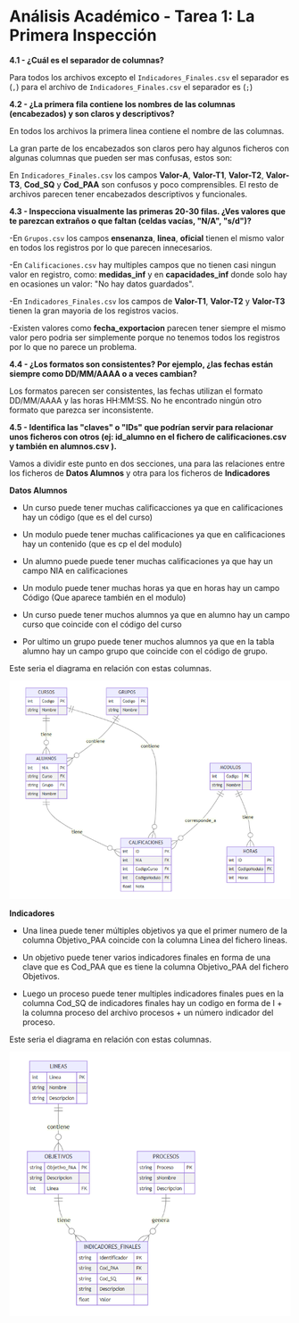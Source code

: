 # Análisis Académico - Tarea 1: La Primera Inspección

**4.1 - ¿Cuál es el separador de columnas?**  

Para todos los archivos excepto el `Indicadores_Finales.csv` el separador es (`,`) para el archivo de `Indicadores_Finales.csv` el separador es (`;`)

**4.2 - ¿La primera fila contiene los nombres de las columnas (encabezados) y son claros y descriptivos?** 

En todos los archivos la primera linea contiene el nombre de las columnas.

La gran parte de los encabezados son claros pero hay algunos ficheros con algunas columnas que pueden ser mas confusas, estos son:

  En `Indicadores_Finales.csv` los campos **Valor-A**, **Valor-T1**, **Valor-T2**, **Valor-T3**, **Cod_SQ** y **Cod_PAA** son confusos y poco comprensibles. El resto de archivos parecen tener encabezados descriptivos y funcionales.

**4.3 - Inspecciona visualmente las primeras 20-30 filas. ¿Ves valores que te parezcan extraños o que faltan (celdas vacías, "N/A", "s/d")?**

  -En `Grupos.csv` los campos **ensenanza**, **linea**, **oficial** tienen el mismo valor en todos los registros por lo que parecen innecesarios.

  -En `Calificaciones.csv` hay multiples campos que no tienen casi ningun valor en  registro, como: **medidas_inf** y en **capacidades_inf** donde solo hay en ocasiones un valor: "No hay datos guardados".

  -En `Indicadores_Finales.csv` los campos de **Valor-T1**, **Valor-T2** y **Valor-T3** tienen la gran mayoria de los registros vacios.

  -Existen valores como **fecha_exportacion** parecen tener siempre el mismo valor pero podria ser simplemente porque no tenemos todos los registros por lo que no parece un problema.
  
**4.4 - ¿Los formatos son consistentes? Por ejemplo, ¿las fechas están siempre como DD/MM/AAAA o a veces cambian?**

  Los formatos parecen ser consistentes, las fechas utilizan el formato DD/MM/AAAA y las horas HH:MM:SS. No he encontrado ningún otro formato que parezca ser inconsistente.

**4.5 - Identifica las "claves" o "IDs" que podrían servir para relacionar unos ficheros con otros (ej: id_alumno en el fichero de calificaciones.csv y también en alumnos.csv ).**

  Vamos a dividir este punto en dos secciones, una para las relaciones entre los ficheros de **Datos Alumnos** y otra para los ficheros de **Indicadores**

**Datos Alumnos**

  - Un curso puede tener muchas calificacciones ya que en calificaciones hay un código (que es el del curso) 
  
  - Un modulo puede tener muchas calificaciones ya que en calificaciones hay un contenido (que es cp el del modulo) 
  
  - Un alumno puede puede tener muchas calificaciones ya que hay un campo NIA en calificaciones
  
  - Un modulo puede tener muchas horas ya que en horas hay un campo Código (Que aparece también en el modulo)
   
  - Un curso puede tener muchos alumnos ya que en alumno hay un campo curso que coincide con el código del curso 
  
  - Por ultimo un grupo puede tener muchos alumnos ya que en la tabla alumno hay un campo grupo que coincide con el código de grupo.

  Este seria el diagrama en relación con estas columnas.

  ![alt text](DiagramaRelacionesDatosAlumnos.png)

**Indicadores**

- Una linea puede tener múltiples objetivos ya que el primer numero de la columna Objetivo_PAA coincide con la columna Linea del fichero lineas. 

- Un objetivo puede tener varios indicadores finales en forma de una clave que es Cod_PAA que es tiene la columna Objetivo_PAA del fichero Objetivos. 

- Luego un proceso puede tener multiples indicadores finales pues en la columna Cod_SQ de indicadores finales hay un codigo en forma de I + la columna proceso del archivo procesos + un número indicador del proceso.

Este seria el diagrama en relación con estas columnas.

  ![alt text](DiagramaRelacionesIndicadores.png)

